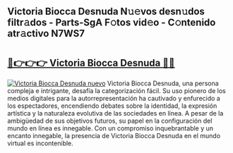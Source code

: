 ## Victoria Biocca Desnuda N𝚞𝚎vos desn𝚞dos filtr𝚊dos - Parts-SgA F𝚘tos vid𝚎o - C𝚘ntenido atr𝚊ctivo N7WS7

# <h2><a href="http://mb2e9dg.tromn.icu/?c=Victoria+Biocca+Desnuda">🔗👉👉👉 Victoria Biocca Desnuda 🔗🔗</a></h2>

[![Victoria Biocca Desnuda nuevo](https://i.imgur.com/pEAQMta.gif)](http://mb2e9dg.tromn.icu/?c=Victoria+Biocca+Desnuda)
Victoria Biocca Desnuda, una persona compleja e intrigante, desafía la categorización fácil. Su uso pionero de los medios digitales para la autorrepresentación ha cautivado y enfurecido a los espectadores, encendiendo debates sobre la identidad, la expresión artística y la naturaleza evolutiva de las sociedades en línea. A pesar de la ambigüedad de sus objetivos futuros, su papel en la configuración del mundo en línea es innegable. Con un compromiso inquebrantable y un encanto innegable, la presencia de Victoria Biocca Desnuda en el mundo virtual es incontenible.
